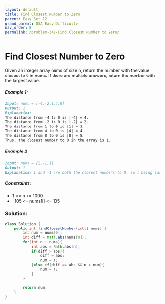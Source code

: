 ```yaml
---
layout: default
title: Find Closest Number to Zero
parent: Easy Set 12
grand_parent: DSA Easy Difficulty
nav_order: 8
permalink: /problem-348-Find Closest Number to Zero/
---
```

# Find Closest Number to Zero
Given an integer array nums of size n, return the number with the value closest to 0 in nums. If there are multiple answers, return the number with the largest value.

##### Example 1:
```markdown
Input: nums = [-4,-2,1,4,8]
Output: 1
Explanation:
The distance from -4 to 0 is |-4| = 4.
The distance from -2 to 0 is |-2| = 2.
The distance from 1 to 0 is |1| = 1.
The distance from 4 to 0 is |4| = 4.
The distance from 8 to 0 is |8| = 8.
Thus, the closest number to 0 in the array is 1.
```
##### Example 2:
```markdown
Input: nums = [2,-1,1]
Output: 1
Explanation: 1 and -1 are both the closest numbers to 0, so 1 being larger is returned.
```
##### Constraints:
* 1 <= n <= 1000
* -105 <= nums[i] <= 105

### Solution:
```java
class Solution {
    public int findClosestNumber(int[] nums) {
        int num = nums[0];
        int diff = Math.abs(nums[0]);
        for(int n : nums){
            int abs = Math.abs(n);
            if(diff > abs){
                diff = abs;
                num = n;
            }else if(diff == abs && n > num){
                num = n;
            }
        }
        
        return num;
    }
}
```